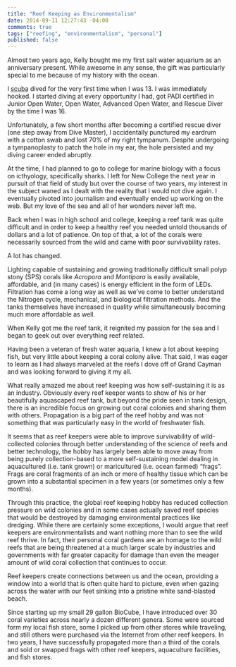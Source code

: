 ```yaml
---
title: "Reef Keeping as Environmentalism"
date: 2014-09-11 12:27:43 -04:00
comments: true
tags: ["reefing", "environmentalism", "personal"]
published: false
---
```


Almost two years ago, Kelly bought me my first salt water aquarium as an anniversary present. While awesome in any sense, the gift was particularly special to me because of my history with the ocean.

<!-- more -->

I <abbr title="self contained underwater breathing apparatus">scuba</abbr> dived for the very first time when I was 13. I was immediately hooked. I started diving at every opportunity I had, got PADI certified in Junior Open Water, Open Water, Advanced Open Water, and Rescue Diver by the time I was 16.

Unfortunately, a few short months after becoming a certified rescue diver (one step away from Dive Master), I accidentally punctured my eardrum with a cotton swab and lost 70% of my right tympanum.  Despite undergoing a tympanoplasty to patch the hole in my ear, the hole persisted and my diving career ended abruptly.

At the time, I had planned to go to college for marine biology with a focus on icthyology, specifically sharks. I left for New College the next year in pursuit of that field of study but over the course of two years, my interest in the subject waned as I dealt with the reality that I would not dive again. I eventually pivoted into journalism and eventually ended up working on the web. But my love of the sea and all of her wonders never left me.

Back when I was in high school and college, keeping a reef tank was quite difficult and in order to keep a healthy reef you needed untold thousands of dollars and a lot of patience. On top of that, a lot of the corals were necessarily sourced from the wild and came with poor survivability rates.

A lot has changed.

Lighting capable of sustaining and growing traditionally difficult small polyp stony (SPS) corals like <i class="taxonomy genus">Acropora</i> and <i class="taxonomy genus">Montipora</i> is easily available, affordable, and (in many cases) is energy efficient in the form of LEDs. Filtration has come a long way as well as we’ve come to better understand the Nitrogen cycle, mechanical, and biological filtration methods. And the tanks themselves have increased in quality while simultaneously becoming much more affordable as well.

When Kelly got me the reef tank, it reignited my passion for the sea and I began to geek out over everything reef related.

Having been a veteran of fresh water aquaria, I knew a lot about keeping fish, but very little about keeping a coral colony alive. That said, I was eager to learn as I had always marveled at the reefs I dove off of Grand Cayman and was looking forward to giving it my all.

What really amazed me about reef keeping was how self-sustaining it is as an industry. Obviously every reef keeper wants to show of his or her beautifully aquascaped reef tank, but beyond the pride seen in tank design, there is an incredible focus on growing out coral colonies and sharing them with others. Propagation is a big part of the reef hobby and was not something that was particularly easy in the world of freshwater fish.

It seems that as reef keepers were able to improve survivability of wild-collected colonies through better understanding of the science of reefs and better technology, the hobby has largely been able to move away from being purely collection-based to a more self-sustaining model dealing in aquacultured (i.e. tank grown) or maricultured (i.e. ocean farmed) “frags”. Frags are coral fragments of an inch or more of healthy tissue which can be grown into a substantial specimen in a few years (or sometimes only a few months).

Through this practice, the global reef keeping hobby has reduced collection pressure on wild colonies and in some cases actually saved reef species that would be destroyed by damaging environmental practices like dredging. While there are certainly some exceptions, I would argue that reef keepers are environmentalists and want nothing more than to see the wild reef thrive. In fact, their personal coral gardens are an homage to the wild reefs that are being threatened at a much larger scale by industries and governments with far greater capacity for damage than even the meager amount of wild coral collection that continues to occur.

Reef keepers create connections between us and the ocean, providing a window into a world that is often quite hard to picture, even when gazing across the water with our feet sinking into a pristine white sand-blasted beach.

Since starting up my small 29 gallon BioCube, I have introduced over 30 coral varieties across nearly a dozen different genera. Some were sourced form my local fish store, some I picked up from other stores while traveling, and still others were purchased via the Internet from other reef keepers. In two years, I have successfully propagated more than a third of the corals and sold or swapped frags with other reef keepers, aquaculture facilities, and fish stores.

